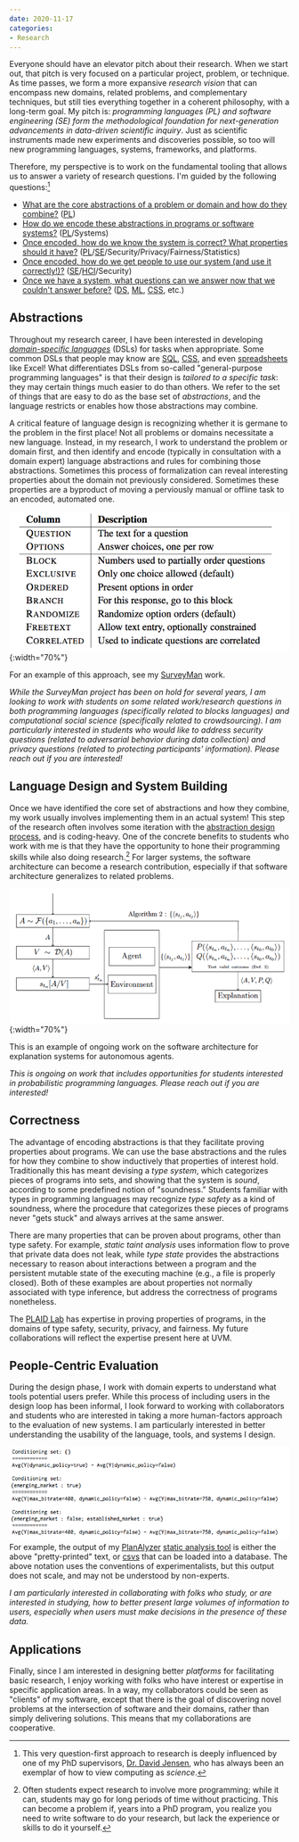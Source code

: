 ```yaml
---
date: 2020-11-17
categories:
- Research
---
```


Everyone should have an elevator pitch about their research. When we start out, that pitch is very focused on a particular project, problem, or technique. As time passes, we form a more expansive _research vision_ that can encompass new domains, related problems, and complementary techniques, but still ties everything together in a coherent philosophy, with a long-term goal. My pitch is: _programming languages (PL) and software engineering (SE) form the methodological foundation for next-generation advancements in data-driven scientific inquiry_. Just as scientific instruments made new experiments and discoveries possible, so too will new programming languages, systems, frameworks, and platforms.

<!-- more -->

Therefore, my perspective is to work on the fundamental tooling that allows us to answer a variety of research questions. I'm guided by the following questions:[^1]

* [What are the core abstractions of a problem or domain and how do they combine?](#abstractions) (<u title="Programming Languages">PL</u>)
* [How do we encode these abstractions in programs or software systems?](#language-design-and-system-building) (<u title="Programming Languages">PL</u>/Systems)
* [Once encoded, how do we know the system is correct? What properties should it have?](#correctness) (<u title="Programming Languages">PL</u>/<u title="Software Engineering">SE</u>/Security/Privacy/Fairness/Statistics)
* [Once encoded, how do we get people to use our system (and use it correctly!)?](#people-centric-evaluation) (<u title="Software Engineering">SE</u>/<u title="Human-Computer Interaction">HCI</u>/Security)
* [Once we have a system, what questions can we answer now that we couldn't answer before?](#applications) (<u title="Data Science">DS</u>, <u title="Machine Learning">ML</u>, <u title="Computational Social Science">CSS</u>, etc.) 

## Abstractions

Throughout my research career, I have been interested in developing [_domain-specific languages_](https://en.wikipedia.org/wiki/Domain-specific_language) (DSLs) for tasks when appropriate. Some common DSLs that people may know are <u title="Structured Query Language, a specification for querying databases">SQL</u>, <u title="Cascading Stylesheets, a specification for website layout">CSS</u>, and even [spreadsheets](https://www.youtube.com/watch?v=TMIBfzSqguQ) like Excel! What differentiates DSLs from so-called "general-purpose programming languages" is that their design is _tailored to a specific task_: they may certain things much easier to do than others. We refer to the set of things that are easy to do as the base set of _abstractions_, and the language restricts or enables how those abstractions may combine. 

A critical feature of language design is recognizing whether it is germane to the problem in the first place! Not all problems or domains necessitate a new language. Instead, in my research, I work to understand the problem or domain first, and then identify and encode (typically in consultation with a domain expert) language abstractions and rules for combining those abstractions. Sometimes this process of formalization can reveal interesting properties about the domain not previously considered. Sometimes these properties are a byproduct of moving a perviously manual or offline task to an encoded, automated one. 

![Identifying Abstractions: SurveyMan columns](../static/img/surveyman.png){:width="70%"}

For an example of this approach, see my [SurveyMan](https://surveyman.emmatosch.com) work.

_While the SurveyMan project has been on hold for several years, I am looking to work with students on some related work/research questions in both programming languages (specifically related to blocks languages) and computational social science (specifically related to crowdsourcing). I am particularly interested in students who would like to address security questions (related to adversarial behavior during data collection) and privacy questions (related to protecting participants' information). Please reach out if you are interested!_

## Language Design and System Building
Once we have identified the core set of abstractions and how they combine, my work usually involves implementing them in an actual system! This step of the research often involves some iteration with the [abstraction design process](#abstractions), and is coding-heavy. One of the concrete benefits to students who work with me is that they have the opportunity to hone their programming skills while also doing research.[^2] For larger systems, the software architecture can become a research contribution, especially if that software architecture generalizes to related problems. 

![Generalizing Software Architecture for Explanation](../static/img/explsystem.png){:width="70%"}

This is an example of ongoing work on the software architecture for explanation systems for autonomous agents.

_This is ongoing on work that includes opportunities for students interested in probabilistic programming languages. Please reach out if you are interested!_


## Correctness
The advantage of encoding abstractions is that they facilitate proving properties about programs. We can use the base abstractions and the rules for how they combine to show inductively that properties of interest hold. Traditionally this has meant devising a _type system_, which categorizes pieces of programs into sets, and showing that the system is _sound_, according to some predefined notion of "soundness." Students familiar with types in programming languages may recognize _type safety_ as a kind of soundness, where the procedure that categorizes these pieces of programs never "gets stuck" and always arrives at the same answer. 

There are many properties that can be proven about programs, other than type safety. For example, _static taint analysis_ uses information flow to prove that private data does not leak, while _type state_ provides the abstractions necessary to reason about interactions between a program and the persistent mutable state of the executing machine (e.g., a file is properly closed). Both of these examples are about properties not normally associated with type inference, but address the correctness of programs nonetheless.

The [PLAID Lab](https://plaid.w3.uvm.edu/) has expertise in proving properties of programs, in the domains of type safety, security, privacy, and fairness. My future collaborations will reflect the expertise present here at UVM.
 

## People-Centric Evaluation
During the design phase, I work with domain experts to understand what tools potential users prefer. While this process of including users in the design loop has been informal, I look forward to working with collaborators and students who are interested in taking a more human-factors approach to the evaluation of new systems. I am particularly interested in better understanding the usability of the language, tools, and systems I design.

![Output of the PlanAlyzer System](../static/img/output.png)
For example, the output of my [PlanAlyzer](https://arxiv.org/pdf/1909.13649.pdf) [static analysis tool](https://github.com/KDL-umass/PlanAlyzer) is either the above "pretty-printed" text, or <u title="comma-separated values, a file format suitable for uploading to a spreadsheet or database">csvs</u> that can be loaded into a database. The above notation uses the conventions of experimentalists, but this output does not scale, and may not be understood by non-experts.

_I am particularly interested in collaborating with folks who study, or are interested in studying, how to better present large volumes of information to users, especially when users must make decisions in the presence of these data._

## Applications
Finally, since I am interested in designing better _platforms_ for facilitating basic research, I enjoy working with folks who have interest or expertise in specific application areas. In a way, my collaborators could be seen as "clients" of my software, except that there is the goal of discovering novel problems at the intersection of software and their domains, rather than simply delivering solutions. This means that my collaborations are cooperative.


<!-- [^1]: While I am sure many others have made this observeration, I need to thank [Abe Handler](https://www.abehandler.com/) and [John Foley](https://jjfoley.me/) specifically, for pointing out to me that we have TensorFlow and related prior projects to thank for the exponential increase in deep learning research! -->

[^1]: This very question-first approach to research is deeply influenced by one of my PhD supervisors, [Dr. David Jensen](https://cs.umass.edu/~jensen), who has always been an exemplar of how to view computing as _science_. 
[^2]: Often students expect research to involve more programming; while it can, students may go for long periods of time without practicing. This can become a problem if, years into a PhD program, you realize you need to write software to do your research, but lack the experience or skills to do it yourself. 